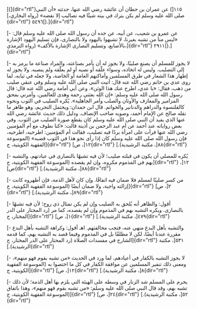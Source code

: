 [(]{dir="rtl"}١١٥[) عن عمران بن حطان أن عائشة رضي الله عنها، حدثته «أن
النبي صلى الله عليه وسلم لم يكن يترك في بيته شيئًا فيه تصاليب إلا نقضه»
(رواه البخاري،]{dir="rtl"} ٥٤٩٦[).]{dir="rtl"}

[- عن عمرو بن شعيب، عن أبيه، عن جده أن رسول الله صلى الله عليه وسلم قال:
«ليس منا من تشبه بغيرنا، لا تشبهوا باليهود ولا بالنصارى، فإن تسليم
اليهود الإشارة بالأصابع، وتسليم النصارى الإشارة بالأكف» (رواه
الترمذي،]{dir="rtl"} ٢٩١١[).]{dir="rtl"}

[- لا يجوز للمسلم أن يصنع صليبًا، ولا يجوز له أن يأمر بصناعته، والمراد
صناعة ما يرمز به إلى التصليب. وليس له اتخاذه، وسواء علّقه أو نصبه أو لم
يعلّقه ولم ينصبه. ولا يجوز له إظهار هذا الشعار في طرق المسلمين وأماكنهم
العامة أو الخاصة، ولا جعله في ثيابه، لما روى عدي بن حاتم رضي الله عنه
قال: أتيت النبي صلى الله عليه وسلم وفي عنقي صليب من ذهب، فقال: «يا عدي،
اطرح عنك هذا الوثن». وعن أبي أمامة رضي الله عنه قال: قال رسول الله صلى
الله عليه وسلم: «إن الله بعثني رحمة وهدى للعالمين، وأمرني بمحق المزامير
والمعازف والأوثان والصلب وأمر الجاهلية». يُكره الصليب في الثوب ونحوه
كالقلنسوة والدراهم والدنانير والخواتم. قال ابن حمدان: ويحتمل التحريم،
وهو ظاهر ما نقله صالح عن الإمام أحمد، وصوبه صاحب الإنصاف. ودليل ذلك حديث
عائشة رضي الله عنها الذي يفيد أن النبي صلى الله عليه وسلم كان يقطع صورة
الصليب من الثوب. وفي بعض رواياته عند أحمد عن أم عبد الرحمن بن أذينة
قالت: «كنا نطوف مع أم المؤمنين رضي الله عنها فرأت على امرأة بردًا فيه
تصليب، فقالت أم المؤمنين: اطرحيه، اطرحيه، فإن رسول الله صلى الله عليه
وسلم كان إذا رأى نحو هذا في الثوب قضبه» (الموسوعة الفقهية الكويتية،
ج]{dir="rtl"} ١٢[، ص]{dir="rtl"} ٨٨[، مكتبة الرشيدية).]{dir="rtl"}

[- يُكره للمصلي أن يكون في قبلته صليب؛ لأن فيه تشبهًا بالنصارى في عبادتهم،
والتشبه بهم في المذموم مكروه، وإن لم يقصده (الموسوعة الفقهية الكويتية،
ج]{dir="rtl"} ١٢[، ص]{dir="rtl"} ٨٨[، مكتبة الرشيدية).]{dir="rtl"}

[- من كسر صليبًا لمسلم فلا ضمان فيه اتفاقًا. وإن كان لأهل الذمة، فإن
أظهروه كانت إزالته واجبة، ولا ضمان أيضًا (الموسوعة الفقهية الكويتية،
ج]{dir="rtl"} ٢[، ص]{dir="rtl"} ٨٩[، مكتبة الرشيدية).]{dir="rtl"}

[- أقول: والظاهر أنه يُلحق به الصليب وإن لم يكن تمثال ذي روح؛ لأن فيه
تشبهًا بالنصارى. ويكره التشبه بهم في المذموم وإن لم يقصده، كما مر (رد
المحتار على الدر المختار، ج]{dir="rtl"} ١[، ص]{dir="rtl"} ٤٧٩[، مكتبة
الرشيدية).]{dir="rtl"}

[- والتشبه بأهل البدع منهي عنه، فتجب مخالفتهم. اهـ أقول: وكراهة التشبه
بأهل البدع مقررة عندنا أيضًا، لكن لا مطلقًا بل في المذموم وفيما قصد به
التشبه بهم، كما قدمه الشارح في مفسدات الصلاة (رد المحتار على الدر
المختار، ج]{dir="rtl"} ٥٣١[، مكتبة الرشيدية).]{dir="rtl"}

[- لا يجوز التشبه بالكفار في أعيادهم، لما ورد في الحديث «من تشبه بقوم
فهو منهم»، ومعنى ذلك تنفير المسلمين عن موافقة الكفار في كل ما اختصوا به
(الموسوعة الفقهية الكويتية، ج]{dir="rtl"} ١٢[، ص]{dir="rtl"} ٨[، مكتبة
الرشيدية).]{dir="rtl"}

[- يحرم على المسلم شد الزنار في وسطه على الهيئة التي يلزم بها أهل الذمة؛
لأن ذلك تشبه بهم، وقد قال النبي صلى الله عليه وسلم: «من تشبه بقوم فهو
منهم»، وهذا باتفاق (الموسوعة الفقهية الكويتية، ج]{dir="rtl"} ٢٤[،
ص]{dir="rtl"} ٥٢[، مكتبة الرشيدية).]{dir="rtl"}
